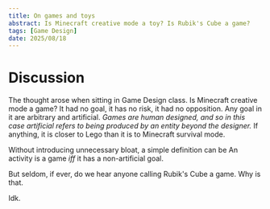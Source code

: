 ```yaml
---
title: On games and toys
abstract: Is Minecraft creative mode a toy? Is Rubik's Cube a game?
tags: [Game Design]
date: 2025/08/18
---
```


# Discussion
The thought arose when sitting in Game Design class.
Is Minecraft creative mode a game?
It had no goal, it has no risk, it had no opposition.
Any goal in it are arbitrary and artificial.
*Games are human designed, and so in this case artificial refers to being produced by an entity beyond the designer.*
If anything, it is closer to Lego than it is to Minecraft survival mode.

Without introducing unnecessary bloat, a simple definition can be
  An activity is a game *iff* it has a non-artificial goal.

But seldom, if ever, do we hear anyone calling Rubik's Cube a game.
Why is that.

Idk.